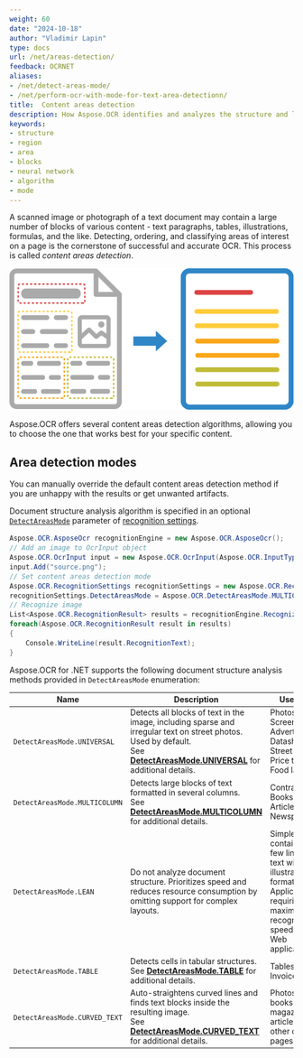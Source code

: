 ```yaml
---
weight: 60
date: "2024-10-18"
author: "Vladimir Lapin"
type: docs
url: /net/areas-detection/
feedback: OCRNET
aliases:
- /net/detect-areas-mode/
- /net/perform-ocr-with-mode-for-text-area-detectionn/
title:  Content areas detection
description: How Aspose.OCR identifies and analyzes the structure and layout of the image during recognition.
keywords:
- structure
- region
- area
- blocks
- neural network
- algorithm
- mode
---
```


A scanned image or photograph of a text document may contain a large number of blocks of various content - text paragraphs, tables, illustrations, formulas, and the like. Detecting, ordering, and classifying areas of interest on a page is the cornerstone of successful and accurate OCR. This process is called _content areas detection_.

![Document structure analysis and recognition](structure-analysis.png)

Aspose.OCR offers several content areas detection algorithms, allowing you to choose the one that works best for your specific content.

## Area detection modes

You can manually override the default content areas detection method if you are unhappy with the results or get unwanted artifacts.

Document structure analysis algorithm is specified in an optional [`DetectAreasMode`](https://reference.aspose.com/ocr/net/aspose.ocr/recognitionsettings/detectareasmode/) parameter of [recognition settings](https://reference.aspose.com/ocr/net/aspose.ocr/recognitionsettings/).

```csharp
Aspose.OCR.AsposeOcr recognitionEngine = new Aspose.OCR.AsposeOcr();
// Add an image to OcrInput object
Aspose.OCR.OcrInput input = new Aspose.OCR.OcrInput(Aspose.OCR.InputType.SingleImage);
input.Add("source.png");
// Set content areas detection mode
Aspose.OCR.RecognitionSettings recognitionSettings = new Aspose.OCR.RecognitionSettings();
recognitionSettings.DetectAreasMode = Aspose.OCR.DetectAreasMode.MULTICOLUMN;
// Recognize image
List<Aspose.OCR.RecognitionResult> results = recognitionEngine.Recognize(input, recognitionSettings);
foreach(Aspose.OCR.RecognitionResult result in results)
{
	Console.WriteLine(result.RecognitionText);
}
```

Aspose.OCR for .NET supports the following document structure analysis methods provided in `DetectAreasMode` enumeration:

Name              | Description | Use cases
----------------- | ----------- | ---------
`DetectAreasMode.UNIVERSAL` | Detects all blocks of text in the image, including sparse and irregular text on street photos. Used by default.<br />See [**DetectAreasMode.UNIVERSAL**](/ocr/net/areas-detection/universal/) for additional details. | Photos<br />Screenshots<br />Advertisements<br />Datasheets<br />Street photos<br />Price tags<br />Food labels
`DetectAreasMode.MULTICOLUMN` | Detects large blocks of text formatted in several columns.<br />See [**DetectAreasMode.MULTICOLUMN**](/ocr/net/areas-detection/multicolumn/) for additional details. | Contracts<br />Books<br />Articles<br />Newspapers
`DetectAreasMode.LEAN` | Do not analyze document structure. Prioritizes speed and reduces resource consumption by omitting support for complex layouts. | Simple images containing a few lines of text without illustrations or formatting.<br />Applications requiring maximum recognition speed<br />Web applications
`DetectAreasMode.TABLE` | Detects cells in tabular structures.<br />See [**DetectAreasMode.TABLE**](/ocr/net/areas-detection/table/) for additional details. | Tables<br />Invoices
`DetectAreasMode.CURVED_TEXT` | Auto-straightens curved lines and finds text blocks inside the resulting image.<br />See [**DetectAreasMode.CURVED_TEXT**](/ocr/net/areas-detection/curved_text/) for additional details. | Photos of books, magazine articles, and other curved pages.
